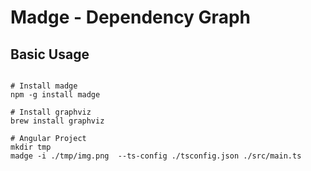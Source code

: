 # Madge - Dependency Graph

## Basic Usage

```shell

# Install madge
npm -g install madge

# Install graphviz
brew install graphviz

# Angular Project
mkdir tmp
madge -i ./tmp/img.png  --ts-config ./tsconfig.json ./src/main.ts

```
